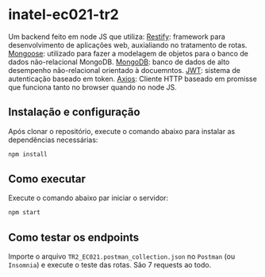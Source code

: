 # inatel-ec021-tr2

Um backend feito em node JS que utiliza:
[Restify](http://restify.com/): framework para desenvolvimento de aplicações web, auxialiando no tratamento de rotas.
[Mongoose](https://mongoosejs.com/): utilizado para fazer a modelagem de objetos para o banco de dados não-relacional MongoDB.
[MongoDB](https://www.mongodb.com/): banco de dados de alto desempenho não-relacional orientado à docuemntos.
[JWT](https://jwt.io/): sistema de autenticação baseado em token.
[Axios](https://github.com/axios/axios): Cliente HTTP baseado em promisse que funciona tanto no browser quando no node JS.

## Instalação e configuração
Após clonar o repositório, execute o comando abaixo para instalar as dependências necessárias:

```sh
npm install
```

## Como executar
Execute o comando abaixo par iniciar o servidor:

```sh
npm start
```

## Como testar os endpoints
Importe o arquivo `TR2_EC021.postman_collection.json` no `Postman` (ou `Insomnia`) e execute o teste das rotas. São 7 requests ao todo.
